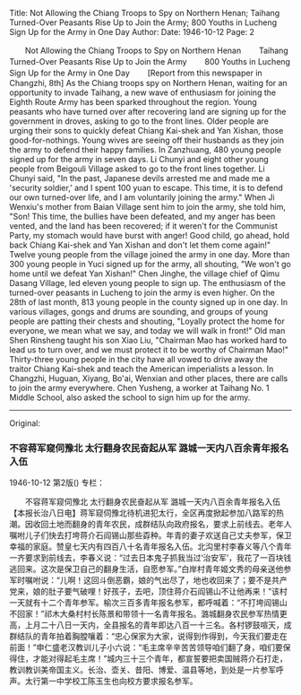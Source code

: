 Title: Not Allowing the Chiang Troops to Spy on Northern Henan; Taihang Turned-Over Peasants Rise Up to Join the Army; 800 Youths in Lucheng Sign Up for the Army in One Day
Author:
Date: 1946-10-12
Page: 2

　　Not Allowing the Chiang Troops to Spy on Northern Henan
　　Taihang Turned-Over Peasants Rise Up to Join the Army
　　800 Youths in Lucheng Sign Up for the Army in One Day
　　[Report from this newspaper in Changzhi, 8th] As the Chiang troops spy on Northern Henan, waiting for an opportunity to invade Taihang, a new wave of enthusiasm for joining the Eighth Route Army has been sparked throughout the region. Young peasants who have turned over after recovering land are signing up for the government in droves, asking to go to the front lines. Older people are urging their sons to quickly defeat Chiang Kai-shek and Yan Xishan, those good-for-nothings. Young wives are seeing off their husbands as they join the army to defend their happy families. In Zanzhuang, 480 young people signed up for the army in seven days. Li Chunyi and eight other young people from Beigouli Village asked to go to the front lines together. Li Chunyi said, "In the past, Japanese devils arrested me and made me a 'security soldier,' and I spent 100 yuan to escape. This time, it is to defend our own turned-over life, and I am voluntarily joining the army." When Ji Wenxiu's mother from Baian Village sent him to join the army, she told him, "Son! This time, the bullies have been defeated, and my anger has been vented, and the land has been recovered; if it weren't for the Communist Party, my stomach would have burst with anger! Good child, go ahead, hold back Chiang Kai-shek and Yan Xishan and don't let them come again!" Twelve young people from the village joined the army in one day. More than 300 young people in Yuci signed up for the army, all shouting, "We won't go home until we defeat Yan Xishan!" Chen Jinghe, the village chief of Qimu Dasang Village, led eleven young people to sign up. The enthusiasm of the turned-over peasants in Lucheng to join the army is even higher. On the 28th of last month, 813 young people in the county signed up in one day. In various villages, gongs and drums are sounding, and groups of young people are patting their chests and shouting, "Loyally protect the home for everyone, we mean what we say, and today we will walk in front!" Old man Shen Rinsheng taught his son Xiao Liu, "Chairman Mao has worked hard to lead us to turn over, and we must protect it to be worthy of Chairman Mao!" Thirty-three young people in the city have all vowed to drive away the traitor Chiang Kai-shek and teach the American imperialists a lesson. In Changzhi, Huguan, Xiyang, Bo'ai, Wenxian and other places, there are calls to join the army everywhere. Chen Yusheng, a worker at Taihang No. 1 Middle School, also asked the school to sign him up for the army.



<hr /> 

Original: 


### 不容蒋军窥伺豫北  太行翻身农民奋起从军  潞城一天内八百余青年报名入伍

1946-10-12
第2版()
专栏：

　　不容蒋军窥伺豫北
    太行翻身农民奋起从军
    潞城一天内八百余青年报名入伍
    【本报长治八日电】蒋军窥伺豫北待机进犯太行，全区再度掀起参加八路军的热潮。因收回土地而翻身的青年农民，成群结队向政府报名，要求上前线去。老年人嘱咐儿子们快去打垮蒋介石阎锡山那些孬种。年青的妻子欢送自己丈夫参军，保卫幸福的家庭。赞皇七天内有四百八十名青年报名入伍。北沟里村李春义等八个青年一齐要求到前线去，李春义说：“过去日本鬼子抓我当过‘治安军’，我花了一百块钱逃回来。这次是保卫自己的翻身生活，自愿参军。”白岸村青年姬文秀的母亲送他参军时嘱咐说：“儿啊！这回斗倒恶霸，娘的气出尽了，地也收回来了；要不是共产党来，娘的肚子要气破哩！好孩子，去吧，顶住蒋介石阎锡山不让他再来！”该村一天就有十二个青年参军。榆次三百多青年报名参军，都呼喊着：“不打垮阎锡山不回家！”祁木大桑村村长陈景和带领十一名青年报名。潞城翻身农民参军热情更高，上月二十八日一天内，全县报名的青年即达八百一十三名。各村锣鼓喧天，成群结队的青年拍着胸膛嚷着：“忠心保家为大家，说得到作得到，今天我们要走在前面！”申仁盛老汉教训儿子小六说：“毛主席辛辛苦苦领导咱们翻了身，咱们要保得住，才能对得起毛主席！”城内三十三个青年，都宣誓要把卖国贼蒋介石打走，教训教训美帝国主义。长治、壶关、昔阳、博爱、温县等地，到处是一片参军呼声。太行第一中学校工陈玉生也向校方要求报名参军。
